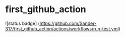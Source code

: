 # first_github_action

![status badge]
(https://github.com/Sander-317/first_github_action/actions/workflows/run-test.yml)
